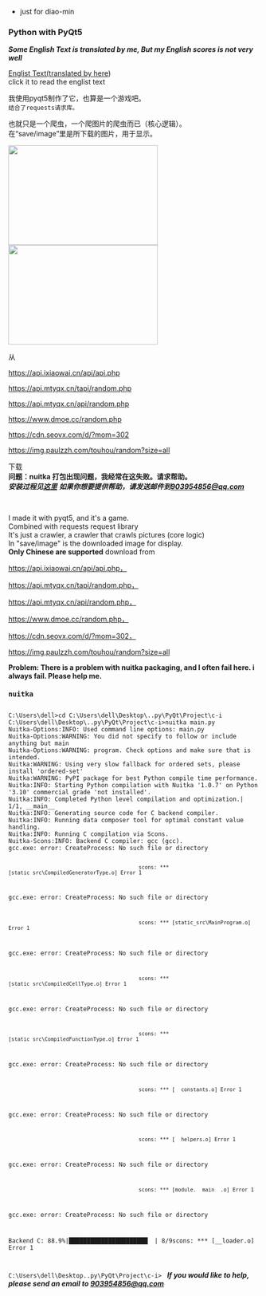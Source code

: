 
- just for diao-min  
### Python with PyQt5
***Some English Text is translated by me, But my English scores is not very well***  

<a href="#english">Englist Text(translated by [here](https://cn.bing.com/search?q=google%E7%BF%BB%E8%AF%91&cvid=fa59938cb75f45d5b083539b611bd930&aqs=edge.2.69i57j0l7j69i61.5509j0j1&pglt=171&FORM=ANNTA1&PC=U531))<br>click it to read the englist text</a>

我使用pyqt5制作了它，也算是一个游戏吧。  
`结合了requests请求库。`

也就只是一个爬虫，一个爬图片的爬虫而已（核心逻辑）。  
在“save/image”里是所下载的图片，用于显示。


<img src="https://api.ixiaowai.cn/api/api.php" width="300" height="200"><img src="<https://api.mtyqx.cn/tapi/random.php>  " width="300" height="200">  
  
从  
  
  <https://api.ixiaowai.cn/api/api.php>   
    
  <https://api.mtyqx.cn/tapi/random.php>  
    
  <https://api.mtyqx.cn/api/random.php>  
    
  <https://www.dmoe.cc/random.php>  
    
  <https://cdn.seovx.com/d/?mom=302>  
    
  <https://img.paulzzh.com/touhou/random?size=all>  
      
下载  
<strong> 问题：nuitka 打包出现问题，我经常在这失败。请求帮助。</strong>  
***安装过程见<a href="#code">这里</a>***
***如果你想要提供帮助，请发送邮件到<903954856@qq.com>***
 
  
  

<p id="english"><br>
  
I made it with pyqt5, and it's a game.<br>
Combined with requests request library<br>
It's just a crawler, a crawler that crawls pictures (core logic)<br>
In "save/image" is the downloaded image for display.<br>
<strong>Only Chinese are supported</strong>
  download from  
  
  <https://api.ixiaowai.cn/api/api.php，>   
    
  <https://api.mtyqx.cn/tapi/random.php，>  
    
  <https://api.mtyqx.cn/api/random.php，>  
    
  <https://www.dmoe.cc/random.php，>  
    
  <https://cdn.seovx.com/d/?mom=302，>  
    
  <https://img.paulzzh.com/touhou/random?size=all>  
      


</p>
<strong> Problem: There is a problem with nuitka packaging, and I often fail here. i always fail. Please help me.</strong>

<code id="code">  
<h3 id="code">nuitka</h3>
C:\Users\dell>cd C:\Users\dell\Desktop\..py\PyQt\Project\c-i
C:\Users\dell\Desktop\..py\PyQt\Project\c-i>nuitka main.py
Nuitka-Options:INFO: Used command line options: main.py
Nuitka-Options:WARNING: You did not specify to follow or include anything but main
Nuitka-Options:WARNING: program. Check options and make sure that is intended.
Nuitka:WARNING: Using very slow fallback for ordered sets, please install 'ordered-set'
Nuitka:WARNING: PyPI package for best Python compile time performance.
Nuitka:INFO: Starting Python compilation with Nuitka '1.0.7' on Python '3.10' commercial grade 'not installed'.
Nuitka:INFO: Completed Python level compilation and optimization.| 1/1, __main__
Nuitka:INFO: Generating source code for C backend compiler.
Nuitka:INFO: Running data composer tool for optimal constant value handling.
Nuitka:INFO: Running C compilation via Scons.
Nuitka-Scons:INFO: Backend C compiler: gcc (gcc).
gcc.exe: error: CreateProcess: No such file or directory

                                               scons: *** [static_src\CompiledGeneratorType.o] Error 1
gcc.exe: error: CreateProcess: No such file or directory

                                               scons: *** [static_src\MainProgram.o] Error 1
gcc.exe: error: CreateProcess: No such file or directory

                                               scons: *** [static_src\CompiledCellType.o] Error 1
gcc.exe: error: CreateProcess: No such file or directory

                                               scons: *** [static_src\CompiledFunctionType.o] Error 1
gcc.exe: error: CreateProcess: No such file or directory

                                               scons: *** [__constants.o] Error 1
gcc.exe: error: CreateProcess: No such file or directory

                                               scons: *** [__helpers.o] Error 1
gcc.exe: error: CreateProcess: No such file or directory

                                               scons: *** [module.__main__.o] Error 1
gcc.exe: error: CreateProcess: No such file or directory

Backend C: 88.9%|██████████████████████▏  | 8/9scons: *** [__loader.o] Error 1

C:\Users\dell\Desktop\..py\PyQt\Project\c-i>
</code>
***If you would like to help, please send an email to <903954856@qq.com>***
